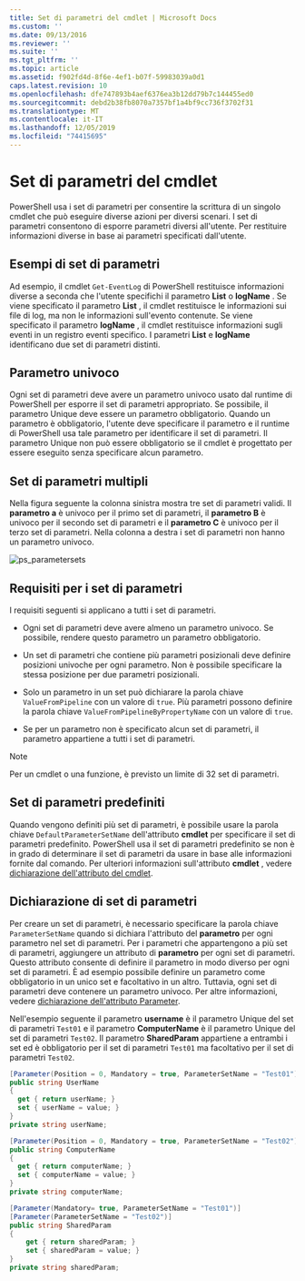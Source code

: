 ```yaml
---
title: Set di parametri del cmdlet | Microsoft Docs
ms.custom: ''
ms.date: 09/13/2016
ms.reviewer: ''
ms.suite: ''
ms.tgt_pltfrm: ''
ms.topic: article
ms.assetid: f902fd4d-8f6e-4ef1-b07f-59983039a0d1
caps.latest.revision: 10
ms.openlocfilehash: dfe747893b4aef6376ea3b12dd79b7c144455ed0
ms.sourcegitcommit: debd2b38fb8070a7357bf1a4bf9cc736f3702f31
ms.translationtype: MT
ms.contentlocale: it-IT
ms.lasthandoff: 12/05/2019
ms.locfileid: "74415695"
---
```

# <a name="cmdlet-parameter-sets"></a>Set di parametri del cmdlet

PowerShell usa i set di parametri per consentire la scrittura di un singolo cmdlet che può eseguire diverse azioni per diversi scenari. I set di parametri consentono di esporre parametri diversi all'utente. Per restituire informazioni diverse in base ai parametri specificati dall'utente.

## <a name="examples-of-parameter-sets"></a>Esempi di set di parametri

Ad esempio, il cmdlet `Get-EventLog` di PowerShell restituisce informazioni diverse a seconda che l'utente specifichi il parametro **List** o **logName** . Se viene specificato il parametro **List** , il cmdlet restituisce le informazioni sui file di log, ma non le informazioni sull'evento contenute. Se viene specificato il parametro **logName** , il cmdlet restituisce informazioni sugli eventi in un registro eventi specifico. I parametri **List** e **logName** identificano due set di parametri distinti.

## <a name="unique-parameter"></a>Parametro univoco

Ogni set di parametri deve avere un parametro univoco usato dal runtime di PowerShell per esporre il set di parametri appropriato. Se possibile, il parametro Unique deve essere un parametro obbligatorio. Quando un parametro è obbligatorio, l'utente deve specificare il parametro e il runtime di PowerShell usa tale parametro per identificare il set di parametri. Il parametro Unique non può essere obbligatorio se il cmdlet è progettato per essere eseguito senza specificare alcun parametro.

## <a name="multiple-parameter-sets"></a>Set di parametri multipli

Nella figura seguente la colonna sinistra mostra tre set di parametri validi. Il **parametro a** è univoco per il primo set di parametri, il **parametro B** è univoco per il secondo set di parametri e il **parametro C** è univoco per il terzo set di parametri. Nella colonna a destra i set di parametri non hanno un parametro univoco.

![ps_parametersets](../media/ps-parametersets.gif)

## <a name="parameter-set-requirements"></a>Requisiti per i set di parametri

I requisiti seguenti si applicano a tutti i set di parametri.

- Ogni set di parametri deve avere almeno un parametro univoco. Se possibile, rendere questo parametro un parametro obbligatorio.

- Un set di parametri che contiene più parametri posizionali deve definire posizioni univoche per ogni parametro. Non è possibile specificare la stessa posizione per due parametri posizionali.

- Solo un parametro in un set può dichiarare la parola chiave `ValueFromPipeline` con un valore di `true`.
  Più parametri possono definire la parola chiave `ValueFromPipelineByPropertyName` con un valore di `true`.

- Se per un parametro non è specificato alcun set di parametri, il parametro appartiene a tutti i set di parametri.

> [!NOTE]
> Per un cmdlet o una funzione, è previsto un limite di 32 set di parametri.

## <a name="default-parameter-sets"></a>Set di parametri predefiniti

Quando vengono definiti più set di parametri, è possibile usare la parola chiave `DefaultParameterSetName` dell'attributo **cmdlet** per specificare il set di parametri predefinito. PowerShell usa il set di parametri predefinito se non è in grado di determinare il set di parametri da usare in base alle informazioni fornite dal comando. Per ulteriori informazioni sull'attributo **cmdlet** , vedere [dichiarazione dell'attributo del cmdlet](./cmdlet-attribute-declaration.md).

## <a name="declaring-parameter-sets"></a>Dichiarazione di set di parametri

Per creare un set di parametri, è necessario specificare la parola chiave `ParameterSetName` quando si dichiara l'attributo del **parametro** per ogni parametro nel set di parametri. Per i parametri che appartengono a più set di parametri, aggiungere un attributo di **parametro** per ogni set di parametri. Questo attributo consente di definire il parametro in modo diverso per ogni set di parametri. È ad esempio possibile definire un parametro come obbligatorio in un unico set e facoltativo in un altro. Tuttavia, ogni set di parametri deve contenere un parametro univoco. Per altre informazioni, vedere [dichiarazione dell'attributo Parameter](parameter-attribute-declaration.md).

Nell'esempio seguente il parametro **username** è il parametro Unique del set di parametri `Test01` e il parametro **ComputerName** è il parametro Unique del set di parametri `Test02`. Il parametro **SharedParam** appartiene a entrambi i set ed è obbligatorio per il set di parametri `Test01` ma facoltativo per il set di parametri `Test02`.

```csharp
[Parameter(Position = 0, Mandatory = true, ParameterSetName = "Test01")]
public string UserName
{
  get { return userName; }
  set { userName = value; }
}
private string userName;

[Parameter(Position = 0, Mandatory = true, ParameterSetName = "Test02")]
public string ComputerName
{
  get { return computerName; }
  set { computerName = value; }
}
private string computerName;

[Parameter(Mandatory= true, ParameterSetName = "Test01")]
[Parameter(ParameterSetName = "Test02")]
public string SharedParam
{
    get { return sharedParam; }
    set { sharedParam = value; }
}
private string sharedParam;
```

